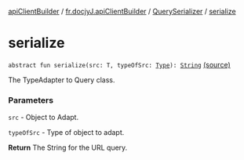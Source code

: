 [apiClientBuilder](../../index.md) / [fr.docjyJ.apiClientBuilder](../index.md) / [QuerySerializer](index.md) / [serialize](./serialize.md)

# serialize

`abstract fun serialize(src: T, typeOfSrc: `[`Type`](https://docs.oracle.com/javase/6/docs/api/java/lang/reflect/Type.html)`): `[`String`](https://kotlinlang.org/api/latest/jvm/stdlib/kotlin/-string/index.html) [(source)](https://github.com/docjyj/apiClientBuilder/tree/master/src/main/kotlin/fr/docjyJ/apiClientBuilder/QuerySerializer.kt#L19)

The TypeAdapter to Query class.

### Parameters

`src` - Object to Adapt.

`typeOfSrc` - Type of object to adapt.

**Return**
The String for the URL query.

